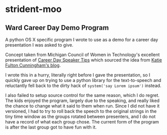 # strident-moo
## Ward Career Day Demo Program

A python OS X specific program I wrote to use as a demo for a career day presentation I was asked to give.

Concept taken from Michigan Council of Women in Technology's excellent presentation of [Career Day Speaker Tips](https://www.mcwt.org/files/mcwt2012/1/file/foundation/MCWTF%20Parents%20and%20Teachers%20Docs/Career%20Day%20Speaker%20Tips_Oct2013.pdf) which sourced the idea from [Katie Fulton Cunningham's blog](http://therealkatie.net/blog/2012/oct/24/career-day/).

I wrote this in a hurry, literally right before I gave the presentation, so I quickly gave up on trying to use a python library for the text-to-speech and reluctantly fell back to the dirty hack of `system('say Lorem ipsum')` instead.

I also failed to setup source control for the same reason, which I do regret. The kids enjoyed the program, largely due to the speaking, and really liked the chance to change what it said to them when run. Since I did not have it versioned, I had to try to roll back the speech to the original strings in the tiny time window as the groups rotated between presenters, and I do not have a record of what each group chose. The current form of the program is after the last group got to have fun with it.
